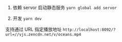 1. 依赖 servor 启动静态服务
`yarn global add servor`

2. 开发 `yarn dev`

支持通过 URL 指定播放地址
`http://localhost:8092/?url=//vjs.zencdn.net/v/oceans.mp4`
